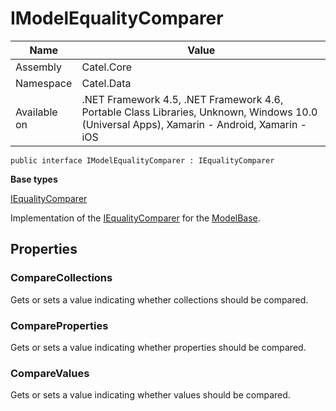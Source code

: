 

# IModelEqualityComparer

Name|Value
---|---
Assembly|Catel.Core
Namespace|Catel.Data
Available on|.NET Framework 4.5, .NET Framework 4.6, Portable Class Libraries, Unknown, Windows 10.0 (Universal Apps), Xamarin - Android, Xamarin - iOS

```
public interface IModelEqualityComparer : IEqualityComparer
```

**Base types**

[IEqualityComparer]()


Implementation of the [IEqualityComparer](#) for the [ModelBase](#).



## Properties

### CompareCollections

Gets or sets a value indicating whether collections should be compared.



### CompareProperties

Gets or sets a value indicating whether properties should be compared.



### CompareValues

Gets or sets a value indicating whether values should be compared.



